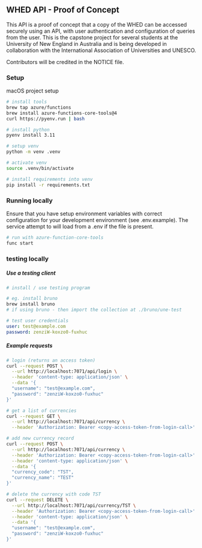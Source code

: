 ## WHED API - Proof of Concept

This API is a proof of concept that a copy of the WHED can be accessed securely using an API, with user authentication and configuration of queries from the user. This is the capstone project for several students at the University of New England in Australia and is being developed in collaboration with the International Association of Universities and UNESCO.

Contributors will be credited in the NOTICE file.

### Setup

macOS project setup

```bash
# install tools
brew tap azure/functions
brew install azure-functions-core-tools@4
curl https://pyenv.run | bash

# install python
pyenv install 3.11

# setup venv
python -m venv .venv

# activate venv
source .venv/bin/activate

# install requirements into venv
pip install -r requirements.txt
```

### Running locally

Ensure that you have setup environment variables with correct configuration
for your development environment (see .env.example). The service attempt to
will load from a .env if the file is present.

```bash
# run with azure-function-core-tools
func start
```

### testing locally

##### Use a testing client
```bash
# install / use testing program

# eg. install bruno
brew install bruno
# if using bruno - then import the collection at ./bruno/une-test
```

```yaml
# test user credentials
user: test@example.com
password: zenziW-koxzo0-fuxhuc
```

##### Example requests

```bash
# login (returns an access token)
curl --request POST \
  --url http://localhost:7071/api/login \
  --header 'content-type: application/json' \
  --data '{
  "username": "test@example.com",
  "password": "zenziW-koxzo0-fuxhuc"
}'
```

```bash
# get a list of currencies
curl --request GET \
  --url http://localhost:7071/api/currency \
  --header 'Authorization: Bearer <copy-access-token-from-login-call>'
```

```bash
# add new currency record
curl --request POST \
  --url http://localhost:7071/api/currency \
  --header 'Authorization: Bearer <copy-access-token-from-login-call>' \
  --header 'content-type: application/json' \
  --data '{
  "currency_code": "TST",
  "currency_name": "TEST"
}'
```

```bash
# delete the currency with code TST
curl --request DELETE \
  --url http://localhost:7071/api/currency/TST \
  --header 'Authorization: Bearer <copy-access-token-from-login-call>' \
  --header 'content-type: application/json' \
  --data '{
  "username": "test@example.com",
  "password": "zenziW-koxzo0-fuxhuc"
}'
```